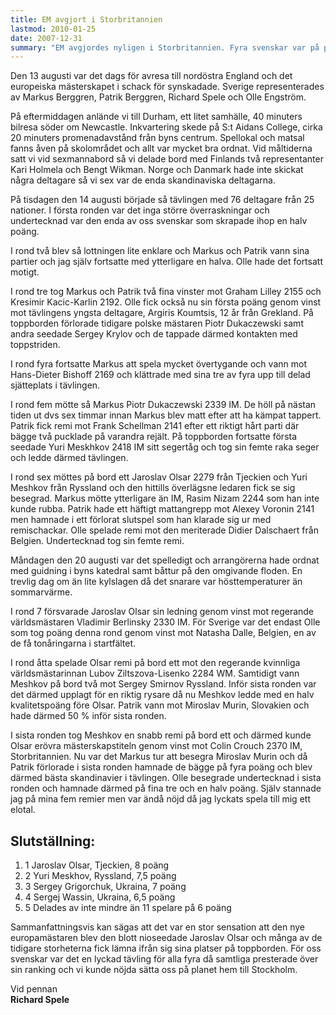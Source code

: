 ```yaml
---
title: EM avgjort i Storbritannien
lastmod: 2010-01-25
date: 2007-12-31
summary: "EM avgjordes nyligen i Storbritannien. Fyra svenskar var på plats, och bäst lyckades Markus Berggren som blev 44:a. \n Rapport från EM 2007 av Richard Spele \n Partier från EM 2007 pgn-fil på 231kb \n Se resultat och läs om tävlingarna på www.braillechess.org.uk"
---
```


Den 13 augusti var det dags för avresa till nordöstra England och det europeiska mästerskapet i schack för synskadade. Sverige representerades av Markus Berggren, Patrik Berggren, Richard Spele och Olle Engström.

På eftermiddagen anlände vi till Durham, ett litet samhälle, 40 minuters bilresa söder om Newcastle. Inkvartering skede på S:t Aidans College, cirka 20 minuters promenadavstånd från byns centrum. Spellokal och matsal fanns åven på skolområdet och allt var mycket bra ordnat. Vid måltiderna satt vi vid sexmannabord så vi delade bord med Finlands två representanter Kari Holmela och Bengt Wikman. Norge och Danmark hade inte skickat några deltagare så vi sex var de enda skandinaviska deltagarna.

På tisdagen den 14 augusti började så tävlingen med 76 deltagare från 25 nationer. I första ronden var det inga större överraskningar och undertecknad var den enda av oss svenskar som skrapade ihop en halv poäng.

I rond två blev så lottningen lite enklare och Markus och Patrik vann sina partier och jag själv fortsatte med ytterligare en halva. Olle hade det fortsatt motigt.

I rond tre tog Markus och Patrik två fina vinster mot Graham Lilley 2155 och Kresimir Kacic-Karlin 2192. Olle fick också nu sin första poäng genom vinst mot tävlingens yngsta deltagare, Argiris Koumtsis, 12 år från Grekland. På toppborden förlorade tidigare polske mästaren Piotr Dukaczewski samt andra seedade Sergey Krylov och de tappade därmed kontakten med toppstriden.

I rond fyra fortsatte Markus att spela mycket övertygande och vann mot Hans-Dieter Bishoff 2169 och klättrade med sina tre av fyra upp till delad sjätteplats i tävlingen.

I rond fem mötte så Markus Piotr Dukaczewski 2339 IM. De höll på nästan tiden ut dvs sex timmar innan Markus blev matt efter att ha kämpat tappert. Patrik fick remi mot Frank Schellman 2141 efter ett riktigt hårt parti där bägge två pucklade på varandra rejält. På toppborden fortsatte första seedade Yuri Meskhkov 2418 IM sitt segertåg och tog sin femte raka seger och ledde därmed tävlingen.

I rond sex möttes på bord ett Jaroslav Olsar 2279 från Tjeckien och Yuri Meshkov från Ryssland och den hittills överlägsne ledaren fick se sig besegrad. Markus mötte ytterligare än IM, Rasim Nizam 2244 som han inte kunde rubba. Patrik hade ett häftigt mattangrepp mot Alexey Voronin 2141 men hamnade i ett förlorat slutspel som han klarade sig ur med remischackar. Olle spelade remi mot den meriterade Didier Dalschaert från Belgien. Undertecknad tog sin femte remi.

Måndagen den 20 augusti var det spelledigt och arrangörerna hade ordnat med guidning i byns katedral samt båttur på den omgivande floden. En trevlig dag om än lite kylslagen då det snarare var hösttemperaturer än sommarvärme.

I rond 7 försvarade Jaroslav Olsar sin ledning genom vinst mot regerande världsmästaren Vladimir Berlinsky 2330 IM. För Sverige var det endast Olle som tog poäng denna rond genom vinst mot Natasha Dalle, Belgien, en av de få tonåringarna i startfältet.

I rond åtta spelade Olsar remi på bord ett mot den regerande kvinnliga världsmästarinnan Lubov Ziltszova-Lisenko 2284 WM. Samtidigt vann Meshkov på bord två mot Sergey Smirnov Ryssland. Inför sista ronden var det därmed upplagt för en riktig rysare då nu Meshkov ledde med en halv kvalitetspoäng före Olsar. Patrik vann mot Miroslav Murin, Slovakien och hade därmed 50 % inför sista ronden.

I sista ronden tog Meshkov en snabb remi på bord ett och därmed kunde Olsar erövra mästerskapstiteln genom vinst mot Colin Crouch 2370 IM, Storbritannien. Nu var det Markus tur att besegra Miroslav Murin och då Patrik förlorade i sista ronden hamnade de bägge på fyra poäng och blev därmed bästa skandinavier i tävlingen. Olle besegrade undertecknad i sista ronden och hamnade därmed på fina tre och en halv poäng. Själv stannade jag på mina fem remier men var ändå nöjd då jag lyckats spela till mig ett elotal.

Slutställning:
----------

1. 1 Jaroslav Olsar, Tjeckien, 8 poäng
2. 2 Yuri Meskhov, Ryssland, 7,5 poäng
3. 3 Sergey Grigorchuk, Ukraina, 7 poäng
4. 4 Sergej Wassin, Ukraina, 6,5 poäng
5. 5 Delades av inte mindre än 11 spelare på 6 poäng

Sammanfattningsvis kan sägas att det var en stor sensation att den nye europamästaren blev den blott nioseedade Jaroslav Olsar och många av de tidigare storheterna fick lämna ifrån sig sina platser på toppborden. För oss svenskar var det en lyckad tävling för alla fyra då samtliga presterade över sin ranking och vi kunde nöjda sätta oss på planet hem till Stockholm.

Vid pennan  
**Richard Spele**